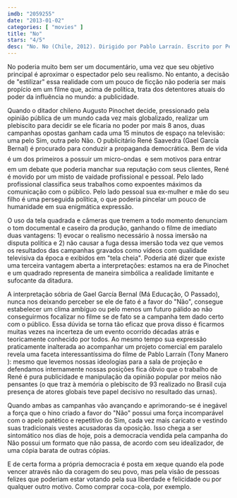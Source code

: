 ```yaml
---
imdb: "2059255"
date: "2013-01-02"
categories: [ "movies" ]
title: "No"
stars: "4/5"
desc: "No. No (Chile, 2012). Dirigido por Pablo Larraín. Escrito por Pedro Peirano, Antonio Skármeta. Com Gael García Bernal, Alfredo Castro, Luis Gnecco, Néstor Cantillana, Antonia Zegers, Marcial Tagle, Pascal Montero, Jaime Vadell, Elsa Poblete."
---
```

No poderia muito bem ser um documentário, uma vez que seu objetivo principal é aproximar o espectador pelo seu realismo. No entanto, a decisão de "estilizar" essa realidade com um pouco de ficção não poderia ser mais propício em um filme que, acima de política, trata dos detentores atuais do poder da influência no mundo: a publicidade.

Quando o ditador chileno Augusto Pinochet decide, pressionado pela opinião pública de um mundo cada vez mais globalizado, realizar um plebiscito para decidir se ele ficaria no poder por mais 8 anos, duas campanhas opostas ganham cada uma 15 minutos de espaço na televisão: uma pelo Sim, outra pelo Não. O publicitário René Saavedra (Gael García Bernal) é procurado para conduzir a propaganda democrática. Bem de vida  é um dos primeiros a possuir um micro-ondas  e sem motivos para entrar em um debate que poderia manchar sua reputação com seus clientes, René é movido por um misto de vaidade profissional e pessoal. Pelo lado profissional classifica seus trabalhos como expoentes máximos da comunicação com o público. Pelo lado pessoal sua ex-mulher e mãe do seu filho é uma perseguida política, o que poderia pincelar um pouco de humanidade em sua enigmática expressão.

O uso da tela quadrada e câmeras que tremem a todo momento denunciam o tom documental e caseiro da produção, ganhando o filme de imediato duas vantagens: 1) evocar o realismo necessário à nossa imersão na disputa política e 2) não causar a fuga dessa imersão toda vez que vemos os resultados das campanhas gravados como vídeos com qualidade televisiva da época e exibidos em "tela cheia". Poderia até dizer que existe uma terceira vantagem aberta a interpretações: estamos na era de Pinochet e um quadrado representa de maneira simbólica a realidade limitante e sufocante da ditadura.

A interpretação sóbria de Gael García Bernal (Má Educação, O Passado), nunca nos deixando perceber se ele de fato é a favor do "Não", consegue estabelecer um clima ambíguo ou pelo menos um futuro pálido ao não conseguirmos focalizar no filme se de fato se a campanha tem dado certo com o público. Essa dúvida se torna tão eficaz que prova disso é ficarmos muitas vezes na incerteza de um evento ocorrido décadas atrás e teoricamente conhecido por todos. Ao mesmo tempo sua expressão praticamente inalterada ao acompanhar um projeto comercial em paralelo revela uma faceta interessantíssima do filme de Pablo Larraín (Tony Manero ): mesmo que levemos nossas ideologias para a sala de projeção e defendamos internamente nossas posições fica óbvio que o trabalho de René é pura publicidade e manipulação da opinião popular por meios não pensantes (o que traz à memória o plebiscito de 93 realizado no Brasil cuja presença de atores globais teve papel decisivo no resultado das urnas).

Quando ambas as campanhas vão avançando e aprimorando-se é inegável a força que o hino criado a favor do "Não" possui uma força incomparável com o apelo patético e repetitivo do Sim, cada vez mais caricato e vestindo suas tradicionais vestes acusadoras da oposição. Isso chega a ser sintomático nos dias de hoje, pois a democracia vendida pela campanha do Não possui um formato que não passa, de acordo com seu idealizador, de uma cópia barata de outras cópias.

E de certa forma a própria democracia é posta em xeque quando ela pode vencer através não da coragem do seu povo, mas pela visão de pessoas felizes que poderiam estar votando pela sua liberdade e felicidade ou por qualquer outro motivo. Como comprar coca-cola, por exemplo.

